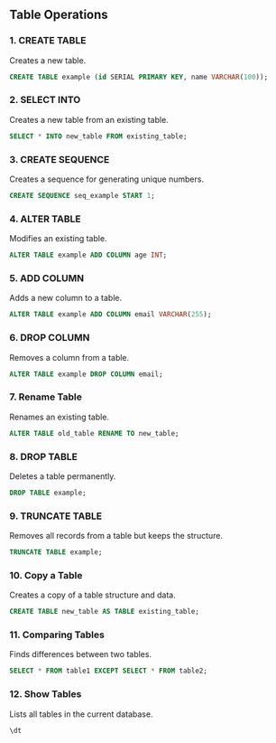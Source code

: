 ## Table Operations

### 1. CREATE TABLE
Creates a new table.
```sql
CREATE TABLE example (id SERIAL PRIMARY KEY, name VARCHAR(100));
```

### 2. SELECT INTO
Creates a new table from an existing table.
```sql
SELECT * INTO new_table FROM existing_table;
```

### 3. CREATE SEQUENCE
Creates a sequence for generating unique numbers.
```sql
CREATE SEQUENCE seq_example START 1;
```

### 4. ALTER TABLE
Modifies an existing table.
```sql
ALTER TABLE example ADD COLUMN age INT;
```

### 5. ADD COLUMN
Adds a new column to a table.
```sql
ALTER TABLE example ADD COLUMN email VARCHAR(255);
```

### 6. DROP COLUMN
Removes a column from a table.
```sql
ALTER TABLE example DROP COLUMN email;
```

### 7. Rename Table
Renames an existing table.
```sql
ALTER TABLE old_table RENAME TO new_table;
```

### 8. DROP TABLE
Deletes a table permanently.
```sql
DROP TABLE example;
```

### 9. TRUNCATE TABLE
Removes all records from a table but keeps the structure.
```sql
TRUNCATE TABLE example;
```

### 10. Copy a Table
Creates a copy of a table structure and data.
```sql
CREATE TABLE new_table AS TABLE existing_table;
```

### 11. Comparing Tables
Finds differences between two tables.
```sql
SELECT * FROM table1 EXCEPT SELECT * FROM table2;
```

### 12. Show Tables
Lists all tables in the current database.
```sql
\dt
```


